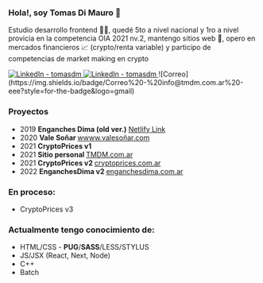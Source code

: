 ### Hola!, soy Tomas Di Mauro 👋
Estudio desarrollo frontend 👨‍💻, quedé 5to a nivel nacional y 1ro a nivel provicia en la competencia OIA 2021 nv.2, mantengo sitios web 🔧, opero en mercados financieros 📈 (crypto/renta variable) y participo de competencias de market making en crypto  <br>

<a target="_blank" href="https://www.linkedin.com/in/tomasdm/" target="_blank">
   <img alt="LinkedIn - tomasdm" src="https://img.shields.io/badge/LinkedIn-0077B5.svg?&style=for-the-badge&logo=linkedin&logoColor=white" />
</a>
<a target="_blank" href="https://tmdm.com.ar" target="_blank">
   <img alt="LinkedIn - tomasdm" src="https://img.shields.io/badge/%20Sitio%20web-%20tmdm.com.ar-red?style=for-the-badge&logo=web" />
</a>
![Correo](https://img.shields.io/badge/Correo%20-%20info@tmdm.com.ar%20-eee?style=for-the-badge&logo=gmail)


### Proyectos
- 2019 <b> Enganches Dima (old ver.)</b> [Netlify Link](https://nervous-easley-7b832c.netlify.app/)
- 2020 <b> Vale Soñar </b> [wwww.valesoñar.com](https://xn--valesoar-i3a.com)
- 2021 <b> CryptoPrices v1 </b>
- 2021 <b> Sitio personal </b> [TMDM.com.ar](https://tmdm.com.ar)
- 2021 <b> CryptoPrices v2 </b> [cryptoprices.com.ar](https://cryptoprices.com.ar)
- 2022 <b> EnganchesDima v2 </b> [enganchesdima.com.ar](https://enganchesdima.com.ar)

### En proceso:
- CryptoPrices v3

### Actualmente tengo conocimiento de:
- HTML/CSS - **PUG**/**SASS**/LESS/STYLUS
- JS/JSX (React, Next, Node)
- C++ 
- Batch
<!--
**TomasDmArg/TomasDmArg** is a ✨ _special_ ✨ repository because its `README.md` (this file) appears on your GitHub profile.

Here are some ideas to get you started:

- 🔭 I’m currently working on ...
- 🌱 I’m currently learning ...
- 👯 I’m looking to collaborate on ...
- 🤔 I’m looking for help with ...
- 💬 Ask me about ...
- 📫 How to reach me: ...
- 😄 Pronouns: ...
- ⚡ Fun fact: ...
-->
